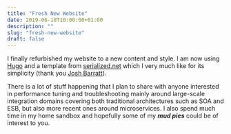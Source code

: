 ```yaml
---
title: "Fresh New Website"
date: 2019-06-18T10:00:00+01:00
description: ""
slug: "fresh-new-website"
draft: false
---
```


I finally refurbished my website to a new content and style. I am now using [Hugo](https://gohugo.io) and a template from [serialized.net](https://serialized.net/) which I very much like for its simplicity (thank you [Josh Barratt](https://serialized.net/about/)). 

There is a lot of stuff happening that I plan to share with anyone interested in performance tuning and troubleshooting mainly around large-scale integration domains covering both traditional architectures such as SOA and ESB, but also more recent ones around microservices. I also spend much time in my home sandbox and hopefully some of my ***mud pies*** could be of interest to you.  